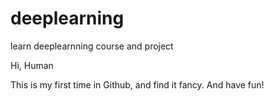 # deeplearning
learn deeplearnning course and project

Hi, Human

This is my first time in Github, and find it fancy.
And have fun!
